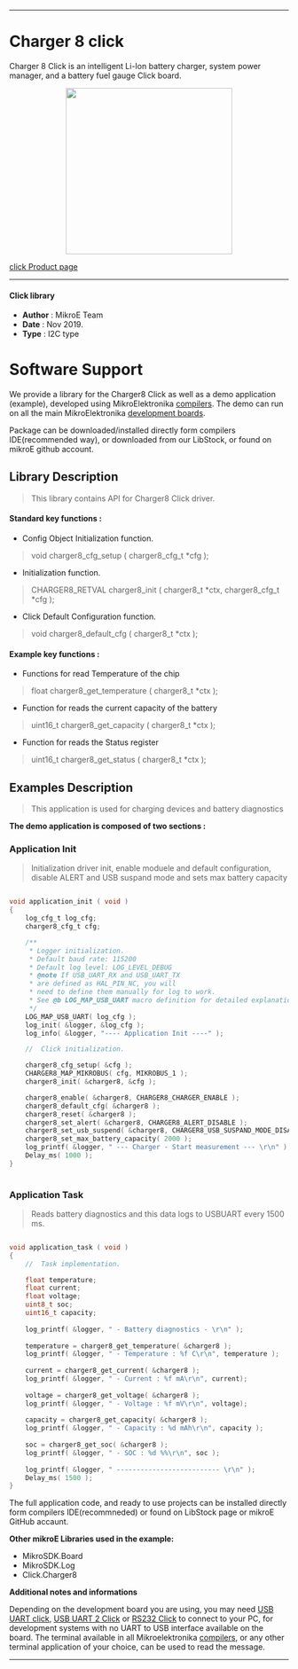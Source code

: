 

---
# Charger 8 click

Charger 8 Click is an intelligent Li-Ion battery charger, system power manager, and a battery fuel gauge Click board.

<p align="center">
  <img src="https://download.mikroe.com/images/click_for_ide/charger8_click.png" height=300px>
</p>

[click Product page](https://www.mikroe.com/charger-8-click)

---


#### Click library 

- **Author**        : MikroE Team
- **Date**          : Nov 2019.
- **Type**          : I2C type


# Software Support

We provide a library for the Charger8 Click 
as well as a demo application (example), developed using MikroElektronika 
[compilers](https:///shop.mikroe.com/compilers). 
The demo can run on all the main MikroElektronika [development boards](https:///shop.mikroe.com/development-boards).

Package can be downloaded/installed directly form compilers IDE(recommended way), or downloaded from our LibStock, or found on mikroE github account. 

## Library Description

> This library contains API for Charger8 Click driver.

#### Standard key functions :

- Config Object Initialization function.
> void charger8_cfg_setup ( charger8_cfg_t *cfg ); 
 
- Initialization function.
> CHARGER8_RETVAL charger8_init ( charger8_t *ctx, charger8_cfg_t *cfg );

- Click Default Configuration function.
> void charger8_default_cfg ( charger8_t *ctx );


#### Example key functions :

- Functions for read Temperature of the chip
> float charger8_get_temperature ( charger8_t *ctx );
 
- Function for reads the current capacity of the battery
> uint16_t charger8_get_capacity ( charger8_t *ctx );

- Function for reads the Status register
> uint16_t charger8_get_status ( charger8_t *ctx );

## Examples Description

> This application is used for charging devices and battery diagnostics

**The demo application is composed of two sections :**

### Application Init 

> Initialization driver init, enable moduele and default configuration,
> disable ALERT and USB suspand mode and sets max battery capacity

```c

void application_init ( void )
{
    log_cfg_t log_cfg;
    charger8_cfg_t cfg;

    /** 
     * Logger initialization.
     * Default baud rate: 115200
     * Default log level: LOG_LEVEL_DEBUG
     * @note If USB_UART_RX and USB_UART_TX 
     * are defined as HAL_PIN_NC, you will 
     * need to define them manually for log to work. 
     * See @b LOG_MAP_USB_UART macro definition for detailed explanation.
     */
    LOG_MAP_USB_UART( log_cfg );
    log_init( &logger, &log_cfg );
    log_info( &logger, "---- Application Init ----" );

    //  Click initialization.

    charger8_cfg_setup( &cfg );
    CHARGER8_MAP_MIKROBUS( cfg, MIKROBUS_1 );
    charger8_init( &charger8, &cfg );

    charger8_enable( &charger8, CHARGER8_CHARGER_ENABLE );
    charger8_default_cfg( &charger8 );
    charger8_reset( &charger8 );
    charger8_set_alert( &charger8, CHARGER8_ALERT_DISABLE );
    charger8_set_usb_suspend( &charger8, CHARGER8_USB_SUSPAND_MODE_DISABLE );
    charger8_set_max_battery_capacity( 2000 );
    log_printf( &logger, " --- Charger - Start measurement --- \r\n" );
    Delay_ms( 1000 );
}
  
```

### Application Task

> Reads battery diagnostics and this data logs to USBUART every 1500 ms.

```c

void application_task ( void )
{
    //  Task implementation.

    float temperature;
    float current;
    float voltage;
    uint8_t soc;
    uint16_t capacity;
    
    log_printf( &logger, " - Battery diagnostics - \r\n" );
    
    temperature = charger8_get_temperature( &charger8 );
    log_printf( &logger, " - Temperature : %f C\r\n", temperature );
    
    current = charger8_get_current( &charger8 );
    log_printf( &logger, " - Current : %f mA\r\n", current);
    
    voltage = charger8_get_voltage( &charger8 );
    log_printf( &logger, " - Voltage : %f mV\r\n", voltage);
    
    capacity = charger8_get_capacity( &charger8 );
    log_printf( &logger, " - Capacity : %d mAh\r\n", capacity );
    
    soc = charger8_get_soc( &charger8 );
    log_printf( &logger, " - SOC : %d %%\r\n", soc );
    
    log_printf( &logger, " -------------------------- \r\n" );
    Delay_ms( 1500 );
}

```

The full application code, and ready to use projects can be  installed directly form compilers IDE(recommneded) or found on LibStock page or mikroE GitHub accaunt.

**Other mikroE Libraries used in the example:** 

- MikroSDK.Board
- MikroSDK.Log
- Click.Charger8

**Additional notes and informations**

Depending on the development board you are using, you may need 
[USB UART click](https:///shop.mikroe.com/usb-uart-click), 
[USB UART 2 Click](https:///shop.mikroe.com/usb-uart-2-click) or 
[RS232 Click](https:///shop.mikroe.com/rs232-click) to connect to your PC, for 
development systems with no UART to USB interface available on the board. The 
terminal available in all Mikroelektronika 
[compilers](https:///shop.mikroe.com/compilers), or any other terminal application 
of your choice, can be used to read the message.



---
